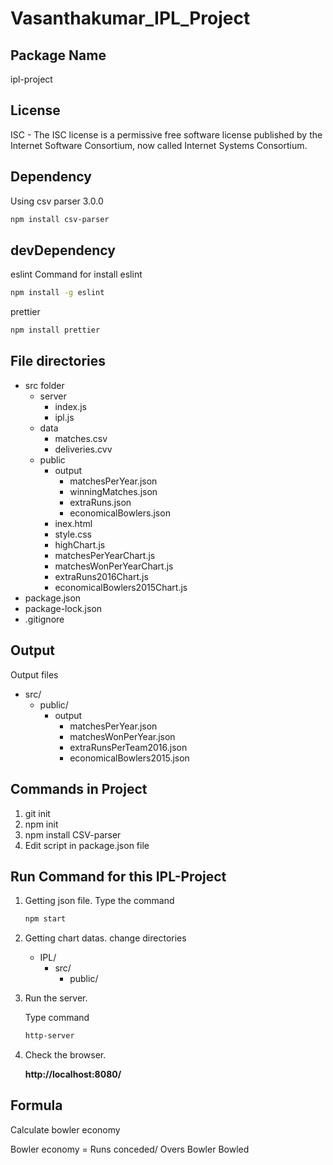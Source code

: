 #  **Vasanthakumar_IPL_Project**

## **Package Name**
ipl-project

## **License**
ISC - The ISC license is a permissive free software license published by the Internet Software Consortium, now called Internet Systems Consortium.

## **Dependency**
Using csv parser 3.0.0
```bash
npm install csv-parser
```

## **devDependency**
eslint
Command for install eslint

```bash
npm install -g eslint
```
prettier
```bash
npm install prettier
```


## **File directories**
- src folder
    - server
        - index.js
        - ipl.js
    - data
        - matches.csv
        - deliveries.cvv
    - public
        - output
            - matchesPerYear.json
            - winningMatches.json
            - extraRuns.json
            - economicalBowlers.json
        - inex.html
        - style.css
        - highChart.js
        - matchesPerYearChart.js
        - matchesWonPerYearChart.js
        - extraRuns2016Chart.js
        - economicalBowlers2015Chart.js
- package.json
- package-lock.json
- .gitignore

## **Output**

Output files 
- src/
    - public/
        - output
            - matchesPerYear.json
            - matchesWonPerYear.json
            - extraRunsPerTeam2016.json
            - economicalBowlers2015.json

## **Commands in Project**
1. git init
2. npm init
3. npm install CSV-parser
4. Edit script in package.json file

## **Run Command for this IPL-Project**
1. Getting json file.
Type the command 
    ```bash
    npm start
    ```

2. Getting chart datas.
change directories
    - IPL/
        - src/
            - public/

3. Run the server.

    Type command 
    ```bash
    http-server
    ```

4. Check the browser.

    **http://localhost:8080/**
    

## Formula
Calculate bowler economy

Bowler economy = Runs conceded/ Overs Bowler Bowled


